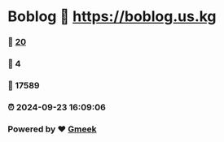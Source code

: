 # Boblog :link: https://boblog.us.kg 
### :page_facing_up: [20](https://boblog.us.kg/tag.html) 
### :speech_balloon: 4 
### :hibiscus: 17589 
### :alarm_clock: 2024-09-23 16:09:06 
### Powered by :heart: [Gmeek](https://github.com/Meekdai/Gmeek)
